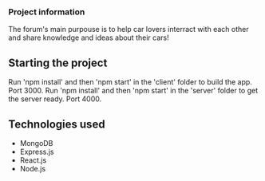 ### Project information

The forum's main purpouse is to help car lovers interract with each other and share knowledge and ideas about their cars!

## Starting the project 

Run 'npm install' and then 'npm start' in the 'client' folder to build the app. Port 3000.
Run 'npm install' and then 'npm start' in the 'server' folder to get the server ready. Port 4000.

## Technologies used

* MongoDB
* Express.js
* React.js
* Node.js